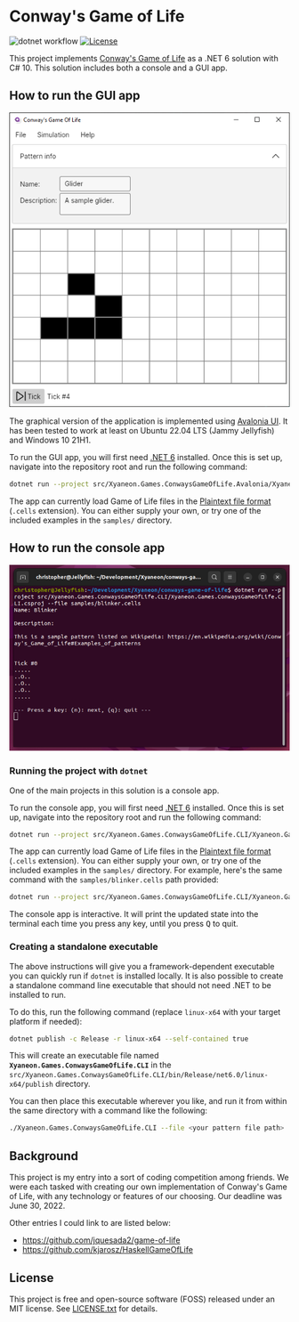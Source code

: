 # Conway's Game of Life

![dotnet workflow](https://github.com/Xyaneon/conways-game-of-life/actions/workflows/dotnet.yml/badge.svg)
[![License](https://img.shields.io/github/license/Xyaneon/conways-game-of-life)][License]

This project implements [Conway's Game of Life](https://en.wikipedia.org/wiki/Conway's_Game_of_Life) as a .NET 6 solution with C# 10. This solution includes both a console and a GUI app.

## How to run the GUI app

![Screenshot of GUI app on Windows 10][GUI app screenshot]

The graphical version of the application is implemented using [Avalonia UI].
It has been tested to work at least on Ubuntu 22.04 LTS (Jammy Jellyfish) and Windows 10 21H1.

To run the GUI app, you will first need [.NET 6][Install .NET 6] installed. Once this is set up, navigate into the repository root and run the following command:

```Bash
dotnet run --project src/Xyaneon.Games.ConwaysGameOfLife.Avalonia/Xyaneon.Games.ConwaysGameOfLife.Avalonia.csproj
```

The app can currently load Game of Life files in the [Plaintext file format](https://conwaylife.com/wiki/Plaintext) (`.cells` extension). You can either supply your own, or try one of the included examples in the `samples/` directory.

## How to run the console app

![Screenshot of CLI app in Ubuntu Terminal][CLI app screenshot]

### Running the project with `dotnet`

One of the main projects in this solution is a console app.

To run the console app, you will first need [.NET 6][Install .NET 6] installed. Once this is set up, navigate into the repository root and run the following command:

```Bash
dotnet run --project src/Xyaneon.Games.ConwaysGameOfLife.CLI/Xyaneon.Games.ConwaysGameOfLife.CLI.csproj --file <file_name_here>
```

The app can currently load Game of Life files in the [Plaintext file format](https://conwaylife.com/wiki/Plaintext) (`.cells` extension). You can either supply your own, or try one of the included examples in the `samples/` directory. For example, here's the same command with the `samples/blinker.cells` path provided:

```Bash
dotnet run --project src/Xyaneon.Games.ConwaysGameOfLife.CLI/Xyaneon.Games.ConwaysGameOfLife.CLI.csproj --file samples/blinker.cells
```

The console app is interactive. It will print the updated state into the terminal each time you press any key, until you press <kbd>Q</kbd> to quit.

### Creating a standalone executable

The above instructions will give you a framework-dependent executable you can quickly run if `dotnet` is installed locally. It is also possible to create a standalone command line executable that should not need .NET to be installed to run.

To do this, run the following command (replace `linux-x64` with your target platform if needed):

```Bash
dotnet publish -c Release -r linux-x64 --self-contained true
```

This will create an executable file named **`Xyaneon.Games.ConwaysGameOfLife.CLI`** in the `src/Xyaneon.Games.ConwaysGameOfLife.CLI/bin/Release/net6.0/linux-x64/publish` directory.

You can then place this executable wherever you like, and run it from within the same directory with a command like the following:

```Bash
./Xyaneon.Games.ConwaysGameOfLife.CLI --file <your pattern file path>
```

## Background

This project is my entry into a sort of coding competition among friends.
We were each tasked with creating our own implementation of Conway's Game of Life, with any technology or features of our choosing.
Our deadline was June 30, 2022.

Other entries I could link to are listed below:
- https://github.com/jquesada2/game-of-life
- https://github.com/kjarosz/HaskellGameOfLife

## License

This project is free and open-source software (FOSS) released under an MIT license. See [LICENSE.txt][License] for details.


[Avalonia UI]: http://avaloniaui.net/
[CLI app screenshot]: https://github.com/Xyaneon/conways-game-of-life/blob/main/screenshots/cli-screenshot.png
[GUI app screenshot]: https://github.com/Xyaneon/conways-game-of-life/blob/main/screenshots/gui-screenshot.png
[Install .NET 6]: https://dotnet.microsoft.com/en-us/download/dotnet/6.0
[License]: https://github.com/Xyaneon/conways-game-of-life/blob/main/LICENSE.txt
